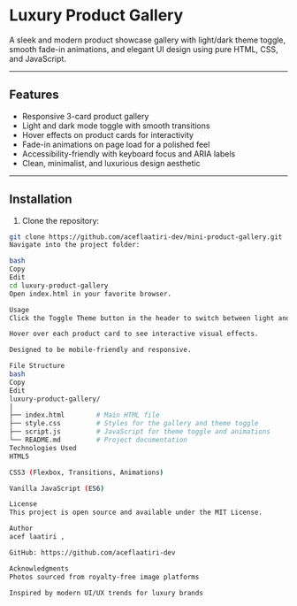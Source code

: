 # Luxury Product Gallery

A sleek and modern product showcase gallery with light/dark theme toggle, smooth fade-in animations, and elegant UI design using pure HTML, CSS, and JavaScript.

---

## Features

- Responsive 3-card product gallery
- Light and dark mode toggle with smooth transitions
- Hover effects on product cards for interactivity
- Fade-in animations on page load for a polished feel
- Accessibility-friendly with keyboard focus and ARIA labels
- Clean, minimalist, and luxurious design aesthetic

---


## Installation

1. Clone the repository:

```bash
git clone https://github.com/aceflaatiri-dev/mini-product-gallery.git
Navigate into the project folder:

bash
Copy
Edit
cd luxury-product-gallery
Open index.html in your favorite browser.

Usage
Click the Toggle Theme button in the header to switch between light and dark modes.

Hover over each product card to see interactive visual effects.

Designed to be mobile-friendly and responsive.

File Structure
bash
Copy
Edit
luxury-product-gallery/
│
├── index.html        # Main HTML file
├── style.css         # Styles for the gallery and theme toggle
├── script.js         # JavaScript for theme toggle and animations
└── README.md         # Project documentation
Technologies Used
HTML5

CSS3 (Flexbox, Transitions, Animations)

Vanilla JavaScript (ES6)

License
This project is open source and available under the MIT License.

Author
acef laatiri ,

GitHub: https://github.com/aceflaatiri-dev

Acknowledgments
Photos sourced from royalty-free image platforms

Inspired by modern UI/UX trends for luxury brands
